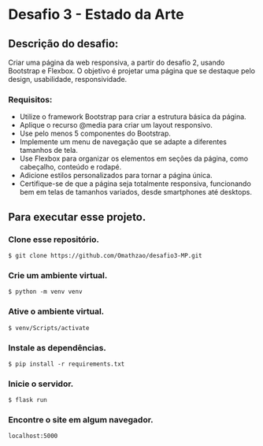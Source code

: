 # Desafio 3 - Estado da Arte

## Descrição do desafio:

Criar uma página da web responsiva, a partir do desafio 2, usando Bootstrap e Flexbox. O objetivo é projetar uma página que se destaque pelo design, usabilidade, responsividade.

### Requisitos:

- Utilize o framework Bootstrap para criar a estrutura básica da página.
- Aplique o recurso @media para criar um layout responsivo.
- Use pelo menos 5 componentes do Bootstrap.
- Implemente um menu de navegação que se adapte a diferentes tamanhos de tela.
- Use Flexbox para organizar os elementos em seções da página, como cabeçalho, conteúdo e rodapé.
- Adicione estilos personalizados para tornar a página única.
- Certifique-se de que a página seja totalmente responsiva, funcionando bem em telas de tamanhos variados, desde smartphones até desktops.

## Para executar esse projeto.

### Clone esse repositório.

```
$ git clone https://github.com/Omathzao/desafio3-MP.git
```

### Crie um ambiente virtual.

```
$ python -m venv venv
```

### Ative o ambiente virtual.

```
$ venv/Scripts/activate
```

### Instale as dependências.

```
$ pip install -r requirements.txt
```

### Inicie o servidor.

```
$ flask run
```

### Encontre o site em algum navegador.

```
localhost:5000
```
